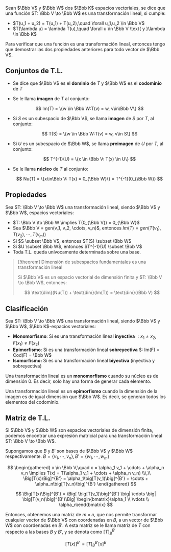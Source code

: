 Sean $\Bbb V$ y $\Bbb W$ dos $\Bbb K$ espacios vectoriales, se dice que una función $T: \Bbb V \to \Bbb W$ es una transformación lineal, si cumple:

- $T(u_1 + u_2) = T(u_1) + T(u_2),\quad \forall u_1,u_2 \in \Bbb V$
- $T(\lambda u) = \lambda T(u),\quad \forall u \in \Bbb V \text{ y }\lambda \in \Bbb K$

Para verificar que una función es una transformación lineal, entonces tengo que demostrar las dos propiedades anteriores para todo vector de $\Bbb V$.

## Conjuntos de T.L.

- Se dice que $\Bbb V$ es el **dominio** de $T$ y $\Bbb W$ es el **codominio** de $T$
- Se le llama **imagen** de $T$ al conjunto:

	$$
    Im(T) = \{w \in \Bbb W:T(v) = w, v\in\Bbb V\}
    $$

- Si $S$ es un subespacio de $\Bbb V$, se llama **imagen** de $S$ por $T$, al conjunto:

	$$
    T(S) = \{w \in \Bbb W:T(v) = w, v\in S\}
    $$

- Si $U$ es un subespacio de $\Bbb W$, se llama **preimagen** de $U$ por $T$, al conjunto:

	$$
    T^{-1}(U) = \{x \in \Bbb V: T(x) \in U\}
    $$

- Se le llama **núcleo** de $T$ al conjunto:

	$$
    Nu(T) = \{x\in\Bbb V: T(x) = 0_{\Bbb W}\} = T^{-1}(0_{\Bbb W})
    $$

## Propiedades

Sea $T: \Bbb V \to \Bbb W$ una transformación lineal, siendo $\Bbb V$ y $\Bbb W$, espacios vectoriales:

- $T: \Bbb V \to \Bbb W \implies T(0_{\Bbb V}) = 0_{\Bbb W}$
- Sea $\Bbb V = gen(v_1, v_2, \cdots, v_n)$, entonces $Im(T) = gen(T(v_1), T(v_2), \cdots, T(v_m))$
- Si $S \subset \Bbb V$, entonces $T(S) \subset \Bbb W$
- Si $U \subset \Bbb W$, entonces $T^{-1}(U) \subset \Bbb V$
- Toda T.L. queda unívocamente determinada sobre una base.

> [!theorem] Dimensión de subespacios fundamentales es una transformación lineal
> 
> Si $\Bbb V$ es un espacio vectorial de dimensión finita y $T: \Bbb V \to \Bbb W$, entonces:
> 
> $$
> \text{dim}(Nu(T)) + \text{dim}(Im(T)) = \text{dim}(\Bbb V)
> $$

## Clasificación

Sea $T: \Bbb V \to \Bbb W$ una transformación lineal, siendo $\Bbb V$ y $\Bbb W$, $\Bbb K$-espacios vectoriales:

- **Monomorfismo**: Si es una transformación lineal **inyectiva** $:x_1 \neq x_2, F(x_1) \neq F(x_2)$
- **Epimorfismo**: Si es una transformación lineal **sobreyectiva** $: Im(F) = Cod(F) = \Bbb W$
- **Isomorfismo:** Sí es una transformación lineal **biyectiva** (inyectiva y sobreyectiva)

Una transformación lineal es un **monomorfismo** cuando su núcleo es de dimensión 0. Es decir, solo hay una forma de generar cada elemento.

Una transformación lineal es un **epimorfismo** cuando la dimensión de la imagen es de igual dimensión que $\Bbb W$. Es decir, se generan todos los elementos del codominio.

## Matriz de T.L.

Si $\Bbb V$ y $\Bbb W$ son espacios vectoriales de dimensión finita, podemos encontrar una expresión matricial para una transformación lineal $T: \Bbb V \to \Bbb W$.

Supongamos que $B$ y $B'$ son bases de $\Bbb V$ y $\Bbb W$ respectivamente. $B = \{v_1, \cdots, v_n\}, B' = \{w_1, \cdots, w_m\}$

$$
\begin{gathered}
x \in \Bbb V,\quad x = \alpha_1 v_1 + \cdots + \alpha_n v_n \implies T(x) = T(\alpha_1 v_1 + \cdots + \alpha_n v_n)
\\\,\\
\Big[T(x)\Big]^{B'} = \alpha_1\big[T(v_1)\big]^{B'} + \cdots + \alpha_n\big[T(v_n)\big]^{B'}
\end{gathered}
$$

$$
\Big[T(x)\Big]^{B'} = 
\Big[ \big[T(v_1)\big]^{B'} \big| \cdots \big| \big[T(v_n)\big]^{B'}\Big]
\begin{bmatrix}\alpha_1 \\ \vdots \\ \alpha_n\end{bmatrix}
$$

Entonces, obtenemos una matriz de $m\times n$, que nos permite transformar cualquier vector de $\Bbb V$ con coordenadas en $B$, a un vector de $\Bbb W$ con coordenadas en $B'$. A esta matriz se le llama matriz de $T$ con respecto a las bases $B$ y $B'$, y se denota como $[T]_B^{B'}$

$$
[T(x)]^{B'} = [T]_B^{B'} [x]^{B}
$$
